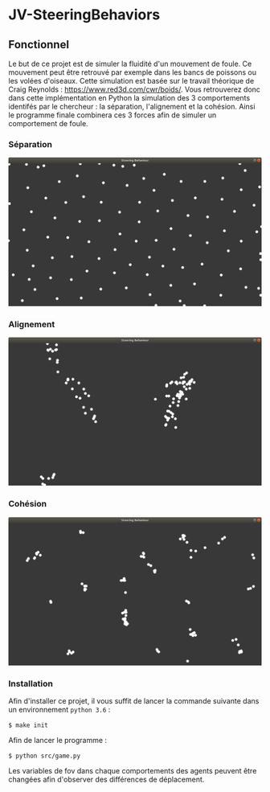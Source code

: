 # JV-SteeringBehaviors

## Fonctionnel

Le but de ce projet est de simuler la fluidité d'un mouvement de foule. Ce mouvement peut être retrouvé par exemple dans les bancs de poissons ou les volées d'oiseaux. Cette simulation est basée sur le travail théorique de Craig Reynolds : https://www.red3d.com/cwr/boids/.
Vous retrouverez donc dans cette implémentation en Python la simulation des 3 comportements identifés par le chercheur : la séparation, l'alignement et la cohésion. Ainsi le programme finale combinera ces 3 forces afin de simuler un comportement de foule.

### Séparation
![Séparation](doc/img/separation.png)

### Alignement
![Alignement](doc/img/alignment.png)

### Cohésion
![Cohésion](doc/img/cohesion.png)

### Installation

Afin d'installer ce projet, il vous suffit de lancer la commande suivante dans un environnement `python 3.6` :

```
$ make init
```

Afin de lancer le programme : 

```
$ python src/game.py
```

Les variables de fov dans chaque comportements des agents peuvent être changées afin d'observer des différences de déplacement.